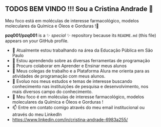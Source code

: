 ## TODOS BEM VINDO !!! Sou a Cristina Andrade 🧬
Meu foco está em moléculas de interesse farmacológico, modelos moleculares da Química e Óleos e Gorduras !🧬


**pzq001/pzq001** is a ✨ _special_ ✨ repository because its `README.md` (this file) appears on your GitHub profile.



- 🔭 Atualmente estou trabalhando na área da Educação Pública em São Paulo
- 🌱 Estou aprendendo sobre as diversas ferramentas de programação
- 👯 Procuro colaborar em Aprender e Ensinar meus alunos
- 🤔 Meus colegas de trabalho e a Plataforma Alura me orienta para as atividades de programação com meus alunos.
- 💬 Evoluo nos meus estudos e temas de interesse buscando conhecimento nas instituições de pesquisa e desenvolvimento, nos mais diversos campo do conhecimento.
- 💬 Meu foco é em moléculas de interesse farmacológico, modelos moleculares da Química e Óleos e Gorduras !
- 📫 Entre em contato comigo através do meu email institucional ou através do meu LinkedIn
- https://www.linkedin.com/in/cristina-andrade-6983a255/
